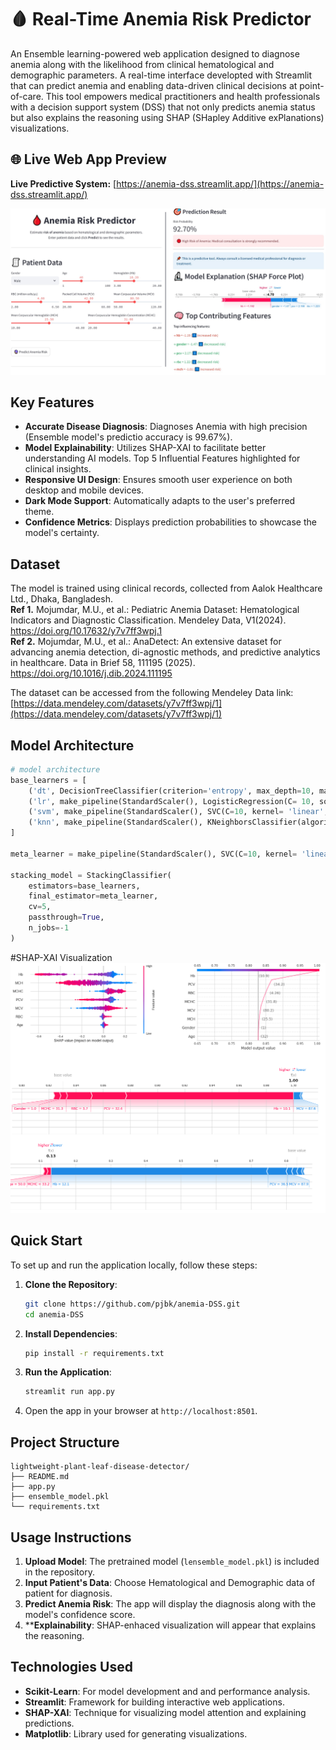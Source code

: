 # 🩸 Real-Time Anemia Risk Predictor

An Ensemble learning-powered web application designed to diagnose anemia along with the likelihood from clinical hematological and demographic parameters. A real-time interface developted with Streamlit that can predict anemia and enabling data-driven clinical decisions at point-of-care. This tool empowers medical practitioners and health professionals with a decision support system (DSS) that not only predicts anemia status but also explains the reasoning using SHAP (SHapley Additive exPlanations) visualizations.

## 🌐 Live Web App Preview
**Live Predictive System:** [https://anemia-dss.streamlit.app/](https://anemia-dss.streamlit.app/)

![App Header](https://github.com/pjbk/anemia-DSS/blob/main/anemia-predictor-interface.jpg)

## Key Features

- **Accurate Disease Diagnosis**: Diagnoses Anemia with high precision (Ensemble model's predictio accuracy is 99.67%).
- **Model Explainability**: Utilizes SHAP-XAI to facilitate better understanding AI models. Top 5 Influential Features highlighted for clinical insights.
- **Responsive UI Design**: Ensures smooth user experience on both desktop and mobile devices.
- **Dark Mode Support**: Automatically adapts to the user's preferred theme.
- **Confidence Metrics**: Displays prediction probabilities to showcase the model's certainty.

## Dataset

The model is trained using clinical records, collected from Aalok Healthcare Ltd., Dhaka, Bangladesh.   
**Ref 1.** Mojumdar, M.U., et al.: Pediatric Anemia Dataset: Hematological Indicators and Diagnostic Classification. Mendeley Data, V1(2024). https://doi.org/10.17632/y7v7ff3wpj.1  
**Ref 2.** Mojumdar, M.U., et al.: AnaDetect: An extensive dataset for advancing anemia detection, di-agnostic methods, and predictive analytics in healthcare. Data in Brief 58, 111195 (2025). https://doi.org/10.1016/j.dib.2024.111195  

The dataset can be accessed from the following Mendeley Data link: [https://data.mendeley.com/datasets/y7v7ff3wpj/1](https://data.mendeley.com/datasets/y7v7ff3wpj/1)

## Model Architecture
```python
# model architecture  
base_learners = [
    ('dt', DecisionTreeClassifier(criterion='entropy', max_depth=10, max_features='log2', min_samples_split=3, random_state=42)),
    ('lr', make_pipeline(StandardScaler(), LogisticRegression(C= 10, solver= ‘liblinear’, random_state=42))),
    ('svm', make_pipeline(StandardScaler(), SVC(C=10, kernel= 'linear', probability=True, random_state=42))),
    ('knn', make_pipeline(StandardScaler(), KNeighborsClassifier(algorithm= 'auto', n_neighbors= 4)))
]

meta_learner = make_pipeline(StandardScaler(), SVC(C=10, kernel= 'linear', probability=True, random_state=42))

stacking_model = StackingClassifier(
    estimators=base_learners,
    final_estimator=meta_learner,
    cv=5,
    passthrough=True,
    n_jobs=-1
)
```

#SHAP-XAI Visualization
![SHAP Visualization](https://github.com/pjbk/anemia-DSS/blob/main/XAI.png)

## Quick Start

To set up and run the application locally, follow these steps:

1. **Clone the Repository**:
   ```bash
   git clone https://github.com/pjbk/anemia-DSS.git
   cd anemia-DSS
   ```

2. **Install Dependencies**:
   ```bash
   pip install -r requirements.txt
   ```

3. **Run the Application**:
   ```bash
   streamlit run app.py
   ```

4. Open the app in your browser at `http://localhost:8501`.

## Project Structure

```
lightweight-plant-leaf-disease-detector/
├── README.md
├── app.py
├── ensemble_model.pkl
└── requirements.txt
```

## Usage Instructions

1. **Upload Model**: The pretrained model (`lensemble_model.pkl`) is included in the repository.
2. **Input Patient's Data**: Choose Hematological and Demographic data of patient for diagnosis.
3. **Predict Anemia Risk**: The app will display the diagnosis along with the model's confidence score.
4. ****Explainability**: SHAP-enhaced visualization will appear that explains the reasoning.


## Technologies Used

- **Scikit-Learn**: For model development and and performance analysis.
- **Streamlit**: Framework for building interactive web applications.
- **SHAP-XAI**: Technique for visualizing model attention and explaining predictions.
- **Matplotlib**: Library used for generating visualizations.

